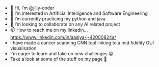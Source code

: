 - 👋 Hi, I’m @jilly-coder
- 👀 I’m interested in Artificial Intelligence and Software Engineering
- 🌱 I’m currently practicing my python and java
- 💞️ I’m looking to collaborate on any AI related project
- 📫 How to reach me on my linkedin... https://www.linkedin.com/in/aasiya-j-42000824a/
- I have made a cancer scanning CNN tool linking to a mid fidelity GUI visualisation
- I'm eager to learn and take on new challenges 😁
- Take a look at some of the stuff on my page 👀
<!---
jilly-coder/jilly-coder is a ✨ special ✨ repository because its `README.md` (this file) appears on your GitHub profile.
You can click the Preview link to take a look at your changes.
--->

